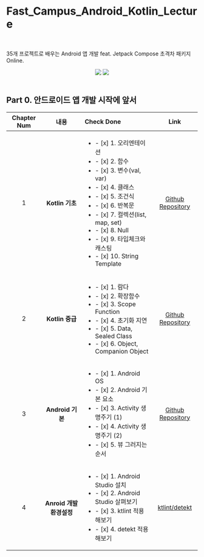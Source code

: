 # Fast_Campus_Android_Kotlin_Lecture
</br>

35개 프로젝트로 배우는 Android 앱 개발 feat. Jetpack Compose 초격차 패키지 Online.
</br>

<div align = "center">
<img src="https://img.shields.io/badge/Kotlin-7F52FF?style=flat&logo=Kotlin&logoColor=white"/>
<img src="https://img.shields.io/badge/Android-3DDC84?style=flat&logo=Android&logoColor=white"/>
</div>
</br>

## Part 0. 안드로이드 앱 개발 시작에 앞서

  |Chapter Num|내용|Check Done|Link|
  |:---:|:---:|:---|:---:|
  |1|**Kotlin 기초**|<ul><li>- [x] 1. 오리엔테이션 </li><li>- [x] 2. 함수 </li><li>- [x] 3. 변수(val, var) </li><li>- [x] 4. 클래스 </li><li>- [x] 5. 조건식 </li><li>- [x] 6. 반복문 </li><li>- [x] 7. 컬렉션(list, map, set) </li><li>- [x] 8. Null </li><li>- [x] 9. 타입체크와 캐스팅 </li><li>- [x] 10. String Template</li></ul>|[Github Repository](Chapter0/app/src/main/java/com/example/android_kotlin_lecture/Chapter_01)|
  |2|**Kotlin 중급**|<ul><li>- [x] 1. 람다 </li><li>- [x] 2. 확장함수 </li><li>- [x] 3. Scope Function </li><li>- [x] 4. 초기화 지연 </li><li>- [x] 5. Data, Sealed Class </li><li>- [x] 6. Object, Companion Object</li></ul>|[Github Repository](Chapter0/app/src/main/java/com/example/android_kotlin_lecture/Chapter_02)|
  |3|**Android 기본**|<ul><li>- [x] 1. Android OS </li><li>- [x] 2. Android 기본 요소 </li><li>- [x] 3. Activity 생명주기 (1) </li><li>- [x] 4. Activity 생명주기 (2) </li><li>- [x] 5. 뷰 그러지는 순서 </li></ul>|[Github Repository](Android_Basic)|
  |4|**Anroid 개발 환경설정**|<ul><li>- [x] 1. Android Studio 설치 </li><li>- [x] 2. Android Studio 살펴보기 </li><li>- [x] 3. ktlint 적용해보기 </li><li>- [x] 4. detekt 적용해보기</li></ul>| [ktlint/detekt](Anroid_개발환경설정/ktlint_detekt.md) |
  
</br>

